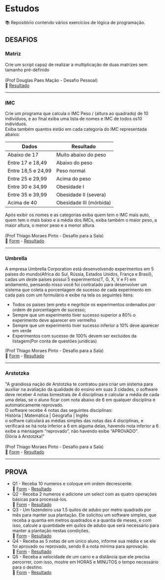 # Estudos
:books: Repositório contendo vários exercícios de lógica de programação.

## DESAFIOS
### Matriz

Crie um script capaz de realizar a multiplicação de duas matrizes sem tamanho pré-definido<br>
<br>
(Prof Douglas Paes Mação - Desafio Pessoal)<br>
:blue_book: 
[Resultado](DESAFIOS/matriz.php)

------

### IMC

Crie um programa que calcula o IMC Peso / (altura ao quadrado) de 10 indivíduos, e ao final exiba uma lista de nomes e IMC de todos os10 indivíduos.<br>
Exiba também quantos estão em cada categoria do IMC representada abaixo:

Dados                   | Resultado
------------------------|------------------------ 
Abaixo de 17			| Muito abaixo do peso    
Entre 17 e 18,49		| Abaixo do peso          
Entre 18,5 e 24,99		| Peso normal             
Entre 25 e 29,99		| Acima do peso           
Entre 30 e 34,99		| Obesidade I             
Entre 35 e 39,99		| Obesidade II (severa)   
Acima de 40				| Obesidade III (mórbida) 

Após exibir os nomes e as categorias exiba quem tem o IMC mais auto, quem tem o mais baixo e a média dos IMCs, exiba também o maior peso, a maior altura, o menor peso e a menor altura.<br>
<br>
(Prof Thiago Moraes Pinto - Desafio para a Sala)<br>
:blue_book: 
[Form](DESAFIOS/imc/index.php) - 
[Resultado](DESAFIOS/imc/result.php)

------

### Umbrella

A empresa Umbrella Corporation está desenvolvendo experimentos em 5 países do mundo(Africa do Sul, Rússia, Estados Unidos, França e Brasil), cadas um deste países possuí 5 experimentos(T, G, X, V e F) em andamento, pensando nisso você foi contratado para desenvolver um sistema que coleta a porcentagem de sucesso de cada experimento em cada pais com um formulário e exibe na tela os seguintes itens:<br>
* Todos os países (em preto e negrito)e os experimentos ordenados por ordem de porcentagem de sucesso;
* Sempre que um experimento tiver sucesso superior a 80% o experimento deve aparecer em vermelho
* Sempre que um experimento tiver sucesso inferior a 10% deve aparecer em verde
* Experimentos com sucesso de 100% devem ser excluidos da listagem(Por conta de questões jurídicas)

(Prof Thiago Moraes Pinto - Desafio para a Sala)<br>
:blue_book: 
[Form](DESAFIOS/umbrella/index.php) - 
[Resultado](DESAFIOS/umbrella/result.php)

------

### Arstotzka

"A grandiosa nação de Arstotzka te contratou para criar um sistema para auxiliar na avaliação da qualidade do ensino em suas 3 cidades, o software deve receber 4 notas bimestrais de 4 disciplinas e calcular a média de cada uma delas, se o aluno ficar com nota abaixo de 6 em qualquer disciplina é automaticamente reprovado.<br>
O software recebe 4 notas das seguintes disciplinas:<br>
História | Matemática | Geografia | Inglês<br>
o softwre calculará as médias simples das notas das 4 disciplinas, e verificará se há nota inferior a 6 em alguma delas, havendo nota inferior a 6 exibe a mensagem “reprovado”, não havendo exibe “APROVADO”.<br>
Glória à Arstotzka!"<br>
<br>
(Prof Thiago Moraes Pinto - Desafio para a Sala)<br>
:blue_book: 
[Form](DESAFIOS/arstotzka/index.php) - 
[Resultado](DESAFIOS/arstotzka/result.php)

------

## PROVA 

* Q1 - Receba 10 numeros e coloque em ordem decrescente.<br>
:green_book: 
[Form](PROVA/questao1.html) - 
[Resultado](PROVA/questao1-result.php)
* Q2 - Receba 2 numeros e adicione um select com as quatro operações básicas para processá-los.<br>
:green_book: 
[Form](PROVA/questao2.html) - 
[Resultado](PROVA/questao2-result.php)
* Q3 - Um fazendeiro usa 1.5 quilos de adubo por metro quadrado por mês para manter sua plantação. Ele solicitou um software simples, que receba a quantia em metros quadrados e a quantia de meses, e com isso, calcule a quantidade em quilos de adubo que será necessário para manter a plantação nestas condições.<br>
:green_book: 
[Form](PROVA/questao3.html) - 
[Resultado](PROVA/questao3-result.php)
* Q4 - Receba as 5 notas de um único aluno, informe sua média e se ele foi aprovado ou reprovado, sendo 6 a nota mínima para aprovação.<br>
:green_book: 
[Form](PROVA/questao4.html) - 
[Resultado](PROVA/questao4-result.php)
* Q5 - Receba a velocidade de um carro e a distância que ele precisa percorrer, com isso, mostre em HORAS e MINUTOS o tempo necessário para o destino.<br>
:green_book: 
[Form](PROVA/questao5.html) - 
[Resultado](PROVA/questao5-result.php)